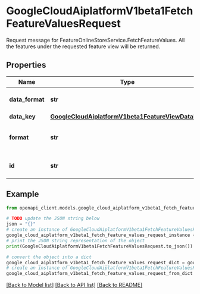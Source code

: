 # GoogleCloudAiplatformV1beta1FetchFeatureValuesRequest

Request message for FeatureOnlineStoreService.FetchFeatureValues. All the features under the requested feature view will be returned.

## Properties

Name | Type | Description | Notes
------------ | ------------- | ------------- | -------------
**data_format** | **str** | Optional. Response data format. If not set, FeatureViewDataFormat.KEY_VALUE will be used. | [optional] 
**data_key** | [**GoogleCloudAiplatformV1beta1FeatureViewDataKey**](GoogleCloudAiplatformV1beta1FeatureViewDataKey.md) |  | [optional] 
**format** | **str** | Specify response data format. If not set, KeyValue format will be used. Deprecated. Use FetchFeatureValuesRequest.data_format. | [optional] 
**id** | **str** | Simple ID. The whole string will be used as is to identify Entity to fetch feature values for. | [optional] 

## Example

```python
from openapi_client.models.google_cloud_aiplatform_v1beta1_fetch_feature_values_request import GoogleCloudAiplatformV1beta1FetchFeatureValuesRequest

# TODO update the JSON string below
json = "{}"
# create an instance of GoogleCloudAiplatformV1beta1FetchFeatureValuesRequest from a JSON string
google_cloud_aiplatform_v1beta1_fetch_feature_values_request_instance = GoogleCloudAiplatformV1beta1FetchFeatureValuesRequest.from_json(json)
# print the JSON string representation of the object
print(GoogleCloudAiplatformV1beta1FetchFeatureValuesRequest.to_json())

# convert the object into a dict
google_cloud_aiplatform_v1beta1_fetch_feature_values_request_dict = google_cloud_aiplatform_v1beta1_fetch_feature_values_request_instance.to_dict()
# create an instance of GoogleCloudAiplatformV1beta1FetchFeatureValuesRequest from a dict
google_cloud_aiplatform_v1beta1_fetch_feature_values_request_from_dict = GoogleCloudAiplatformV1beta1FetchFeatureValuesRequest.from_dict(google_cloud_aiplatform_v1beta1_fetch_feature_values_request_dict)
```
[[Back to Model list]](../README.md#documentation-for-models) [[Back to API list]](../README.md#documentation-for-api-endpoints) [[Back to README]](../README.md)


